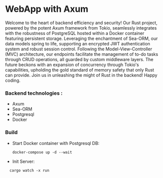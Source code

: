 # WebApp with Axum

Welcome to the heart of backend efficiency and security! Our Rust project, powered by the potent Axum framework from Tokio, seamlessly integrates with the robustness of PostgreSQL hosted within a Docker container featuring persistent storage. Leveraging the enchantment of Sea-ORM, our data models spring to life, supporting an encrypted JWT authentication system and robust session control. Following the Model-View-Controller (MVC) architecture, our endpoints facilitate the management of to-do tasks through CRUD operations, all guarded by custom middleware layers. The future beckons with an expansion of concurrency through Tokio's capabilities, upholding the gold standard of memory safety that only Rust can provide. Join us in unleashing the might of Rust in the backend! Happy coding.

### Backend technologies :
-  Axum
-  Sea-ORM 
-  Postgresql
-  Docker 

### Build

- Start Docker container with Postgresql DB:

  ```
  docker-compose up -d --wait
  ```

- Init Server:

```
  cargo watch -x run
```